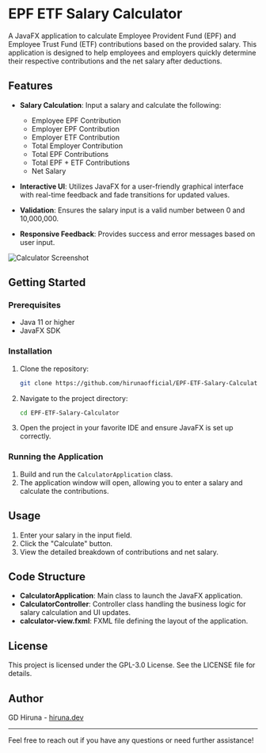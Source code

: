 # EPF ETF Salary Calculator

A JavaFX application to calculate Employee Provident Fund (EPF) and Employee Trust Fund (ETF) contributions based on the provided salary. This application is designed to help employees and employers quickly determine their respective contributions and the net salary after deductions.

## Features

- **Salary Calculation**: Input a salary and calculate the following:
    - Employee EPF Contribution
    - Employer EPF Contribution
    - Employer ETF Contribution
    - Total Employer Contribution
    - Total EPF Contributions
    - Total EPF + ETF Contributions
    - Net Salary


- **Interactive UI**: Utilizes JavaFX for a user-friendly graphical interface with real-time feedback and fade transitions for updated values.


- **Validation**: Ensures the salary input is a valid number between 0 and 10,000,000.


- **Responsive Feedback**: Provides success and error messages based on user input.

![Calculator Screenshot](https://telegra.ph/file/ba167b59b260a3c1e306b.png)

## Getting Started

### Prerequisites
- Java 11 or higher
- JavaFX SDK

### Installation

1. Clone the repository:
    ```sh
    git clone https://github.com/hirunaofficial/EPF-ETF-Salary-Calculator
    ```

2. Navigate to the project directory:
    ```sh
    cd EPF-ETF-Salary-Calculator
    ```

3. Open the project in your favorite IDE and ensure JavaFX is set up correctly.

### Running the Application

1. Build and run the `CalculatorApplication` class.
2. The application window will open, allowing you to enter a salary and calculate the contributions.

## Usage

1. Enter your salary in the input field.
2. Click the "Calculate" button.
3. View the detailed breakdown of contributions and net salary.

## Code Structure

- **CalculatorApplication**: Main class to launch the JavaFX application.
- **CalculatorController**: Controller class handling the business logic for salary calculation and UI updates.
- **calculator-view.fxml**: FXML file defining the layout of the application.

## License

This project is licensed under the GPL-3.0 License. See the LICENSE file for details.

## Author

GD Hiruna - [hiruna.dev](https://hiruna.dev)

---

Feel free to reach out if you have any questions or need further assistance!
